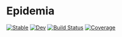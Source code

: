 # Epidemia

[![Stable](https://img.shields.io/badge/docs-stable-blue.svg)](https://andreaskoher.github.io/Epidemia.jl/stable)
[![Dev](https://img.shields.io/badge/docs-dev-blue.svg)](https://andreaskoher.github.io/Epidemia.jl/dev)
[![Build Status](https://github.com/andreaskoher/Epidemia.jl/workflows/CI/badge.svg)](https://github.com/andreaskoher/Epidemia.jl/actions)
[![Coverage](https://codecov.io/gh/andreaskoher/Epidemia.jl/branch/master/graph/badge.svg)](https://codecov.io/gh/andreaskoher/Epidemia.jl)
